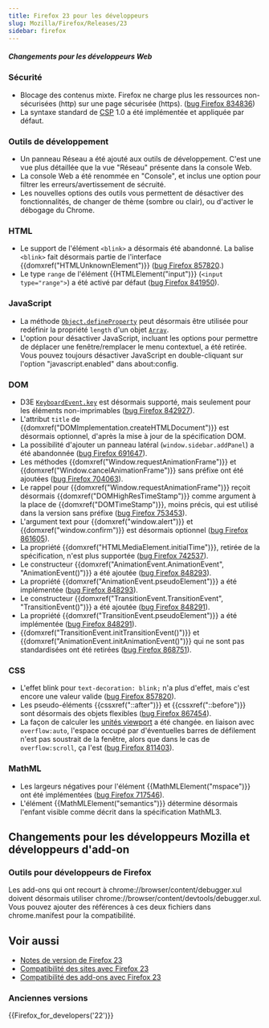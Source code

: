 ```yaml
---
title: Firefox 23 pour les développeurs
slug: Mozilla/Firefox/Releases/23
sidebar: firefox
---
```


##### Changements pour les développeurs Web

### Sécurité

- Blocage des contenus mixte. Firefox ne charge plus les ressources non-sécurisées (http) sur une page sécurisée (https). ([bug Firefox 834836](https://bugzil.la/834836))
- La syntaxe standard de [CSP](/fr/docs/Sécurité/CSP) 1.0 a été implémentée et appliquée par défaut.

### Outils de développement

- Un panneau Réseau a été ajouté aux outils de développement. C'est une vue plus détaillée que la vue "Réseau" présente dans la console Web.
- La console Web a été renommée en "Console", et inclus une option pour filtrer les erreurs/avertissement de sécruité.
- Les nouvelles options des outils vous permettent de désactiver des fonctionnalités, de changer de thème (sombre ou clair), ou d'activer le débogage du Chrome.

### HTML

- Le support de l'élément `<blink>` a désormais été abandonné. La balise `<blink>` fait désormais partie de l'interface {{domxref("HTMLUnknownElement")}} ([bug Firefox 857820](https://bugzil.la/857820).)
- Le type `range` de l'élément {{HTMLElement("input")}} (`<input type="range">`) a été activé par défaut ([bug Firefox 841950](https://bugzil.la/841950)).

### JavaScript

- La méthode [`Object.defineProperty`](/fr/docs/Web/JavaScript/Reference/Global_Objects/Object/defineProperty) peut désormais être utilisée pour redéfinir la propriété `length` d'un objet [`Array`](/fr/docs/Web/JavaScript/Reference/Global_Objects/Array).
- L'option pour désactiver JavaScript, incluant les options pour permettre de déplacer une fenêtre/remplacer le menu contextuel, a été retirée. Vous pouvez toujours désactiver JavaScript en double-cliquant sur l'option "javascript.enabled" dans about:config.

### DOM

- D3E [`KeyboardEvent.key`](/fr/docs/Web/API/KeyboardEvent) est désormais supporté, mais seulement pour les éléments non-imprimables ([bug Firefox 842927](https://bugzil.la/842927)).
- L'attribut `title` de {{domxref("DOMImplementation.createHTMLDocument")}} est désormais optionnel, d'après la mise à jour de la spécification DOM.
- La possibilité d'ajouter un panneau latéral (`window.sidebar.addPanel`) a été abandonnée ([bug Firefox 691647](https://bugzil.la/691647)).
- Les méthodes {{domxref("Window.requestAnimationFrame")}} et {{domxref("Window.cancelAnimationFrame")}} sans préfixe ont été ajoutées ([bug Firefox 704063](https://bugzil.la/704063)).
- Le rappel pour {{domxref("Window.requestAnimationFrame")}} reçoit désormais {{domxref("DOMHighResTimeStamp")}} comme argument à la place de {{domxref("DOMTimeStamp")}}, moins précis, qui est utilisé dans la version sans préfixe ([bug Firefox 753453](https://bugzil.la/753453)).
- L'argument text pour {{domxref("window.alert")}} et {{domxref("window.confirm")}} est désormais optionnel ([bug Firefox 861605](https://bugzil.la/861605)).
- La propriété {{domxref("HTMLMediaElement.initialTime")}}, retirée de la spécification, n'est plus supportée ([bug Firefox 742537](https://bugzil.la/742537)).
- Le constructeur {{domxref("AnimationEvent.AnimationEvent", "AnimationEvent()")}} a été ajoutée ([bug Firefox 848293](https://bugzil.la/848293)).
- La propriété {{domxref("AnimationEvent.pseudoElement")}} a été implémentée ([bug Firefox 848293](https://bugzil.la/848293)).
- Le constructeur {{domxref("TransitionEvent.TransitionEvent", "TransitionEvent()")}} a été ajoutée ([bug Firefox 848291](https://bugzil.la/848291)).
- La propriété {{domxref("TransitionEvent.pseudoElement")}} a été implémentée ([bug Firefox 848291](https://bugzil.la/848291)).
- {{domxref("TransitionEvent.initTransitionEvent()")}} et {{domxref("AnimationEvent.initAnimationEvent()")}} qui ne sont pas standardisées ont été retirées ([bug Firefox 868751](https://bugzil.la/868751)).

### CSS

- L'effet blink pour `text-decoration: blink;` n'a plus d'effet, mais c'est encore une valeur valide ([bug Firefox 857820](https://bugzil.la/857820)).
- Les pseudo-éléments {{cssxref("::after")}} et {{cssxref("::before")}} sont désormais des objets flexibles ([bug Firefox 867454](https://bugzil.la/867454)).
- La façon de calculer les [unités viewport](/fr/docs/Web/CSS/length#longueurs_li.c3.a9es_au_viewport) a été changée. en liaison avec `overflow:auto`, l'espace occupé par d'éventuelles barres de défilement n'est pas soustrait de la fenêtre, alors que dans le cas de `overflow:scroll`, ça l'est ([bug Firefox 811403](https://bugzil.la/811403)).

### MathML

- Les largeurs négatives pour l'élément {{MathMLElement("mspace")}} ont été implémentées ([bug Firefox 717546](https://bugzil.la/717546)).
- L'élément {{MathMLElement("semantics")}} détermine désormais l'enfant visible comme décrit dans la spécification MathML3.

## Changements pour les développeurs Mozilla et développeurs d'add-on

### Outils pour développeurs de Firefox

Les add-ons qui ont recourt à chrome://browser/content/debugger.xul doivent désormais utiliser chrome://browser/content/devtools/debugger.xul. Vous pouvez ajouter des références à ces deux fichiers dans chrome.manifest pour la compatibilité.

## Voir aussi

- [Notes de version de Firefox 23](https://www.mozilla.org/en-US/firefox/23.0/releasenotes/)
- [Compatibilité des sites avec Firefox 23](/fr/docs/Site_Compatibility_for_Firefox_23)
- [Compatibilité des add-ons avec Firefox 23](https://blog.mozilla.org/addons/2013/07/24/compatibility-for-firefox-23/)

### Anciennes versions

{{Firefox_for_developers('22')}}
